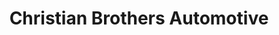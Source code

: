 ---
title: "Christian Brothers Automotive"
url: /tulsa/christian-brothers-automotive/
shop: Autowerkstatt
---